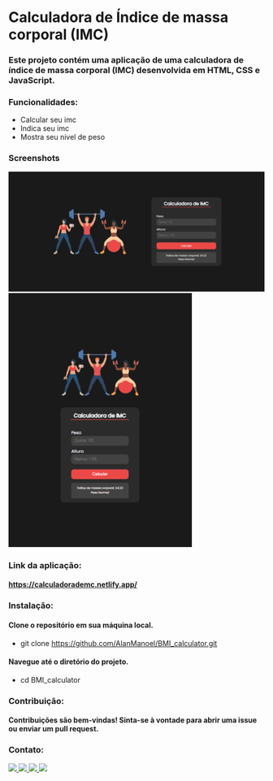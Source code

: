 # Calculadora de Índice de massa corporal (IMC)
### Este projeto contém uma aplicação de uma calculadora de índice de massa corporal (IMC) desenvolvida em HTML, CSS e JavaScript.

### Funcionalidades:
- Calcular seu imc
- Indica seu imc
- Mostra seu nivel de peso

### Screenshots
<div>
    <img src="./assets/img/screenPC.png" alt="ScreePC">
    <img src="./assets/img/screenMOBILE.png" alt="ScreeMOBILE" height='500px'>
</div>

### Link da aplicação:
#### https://calculadorademc.netlify.app/
### Instalação:

#### Clone o repositório em sua máquina local.
- git clone https://github.com/AlanManoel/BMI_calculator.git

#### Navegue até o diretório do projeto.
- cd BMI_calculator

### Contribuição:
#### Contribuições são bem-vindas! Sinta-se à vontade para abrir uma issue ou enviar um pull request.

### Contato:
<div>
  <a href="https://www.instagram.com/alan.manoel517/">
    <img src="https://img.shields.io/badge/Instagram-373737?style=for-the-badge&logo=instagram&logoColor=white">
  </a>
  <a href="https://twitter.com/alanmanoel517">
    <img src="https://img.shields.io/badge/Twitter-373737?style=for-the-badge&logo=twitter&logoColor=white">
  </a>
  <a href="mailto:alanmanoel517@gmail.com">
    <img src="https://img.shields.io/badge/Gmail-373737?style=for-the-badge&logo=gmail&logoColor=white">
  </a>
  <a href="https://www.linkedin.com/in/alan-manoel/">
    <img src="https://img.shields.io/badge/LinkedIn-373737?style=for-the-badge&logo=linkedin&logoColor=white">
  </a>
</div>